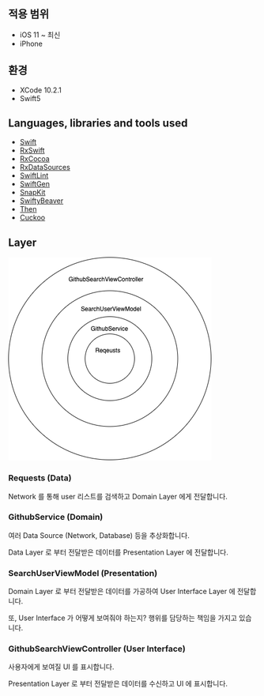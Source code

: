 


 ## 적용 범위    
* iOS 11 ~ 최신    
* iPhone    

 ## 환경    
* XCode 10.2.1    
* Swift5    

 ## Languages, libraries and tools used    

 * [Swift](https://developer.apple.com/kr/swift/)    
* [RxSwift](https://github.com/ReactiveX/RxSwift)    
* [RxCocoa](https://github.com/ReactiveX/RxSwift/tree/master/RxCocoa)    
* [RxDataSources](https://github.com/RxSwiftCommunity/RxDataSources)    
* [SwiftLint](https://github.com/realm/SwiftLint)    
* [SwiftGen](https://github.com/SwiftGen/SwiftGen)
* [SnapKit](https://github.com/SnapKit/SnapKit)
* [SwiftyBeaver](https://github.com/SwiftyBeaver/SwiftyBeaver)    
* [Then](https://github.com/devxoul/Then)
* [Cuckoo](https://github.com/Brightify/Cuckoo)


## Layer

![Layer](/Screenshot/Diagram.png)

### Requests (Data)
Network 를 통해 user 리스트를 검색하고 Domain Layer 에게 전달합니다.

### GithubService (Domain)
여러 Data Source (Network, Database) 등을 추상화합니다. 

Data Layer 로 부터 전달받은 데이터를 Presentation Layer 에 전달합니다.

### SearchUserViewModel (Presentation)
Domain Layer 로 부터 전달받은 데이터를 가공하여  User Interface Layer 에 전달합니다.

또, User Interface 가 어떻게 보여줘야 하는지? 행위를 담당하는 책임을 가지고 있습니다. 

### GithubSearchViewController (User Interface)
사용자에게 보여질 UI 를 표시합니다. 

Presentation Layer 로 부터 전달받은 데이터를 수신하고 UI 에 표시합니다. 

